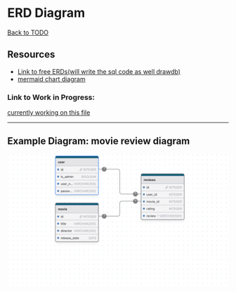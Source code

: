 # ERD Diagram
[Back to TODO](/docs/plan/TODO.md)
## Resources
- [Link to free ERDs(will write the sql code as well drawdb)](https://app.drawdb.com)
- [mermaid chart diagram](https://www.mermaidchart.com/)

### Link to Work in Progress:
[currently working on this file]()

---
## Example Diagram: movie review diagram
![exampleERD](/docs/img/example-ER-diagram.png)
